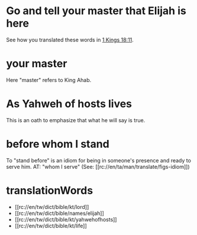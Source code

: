 # Go and tell your master that Elijah is here

See how you translated these words in [1 Kings 18:11](./09.md).

# your master

Here "master" refers to King Ahab.

# As Yahweh of hosts lives

This is an oath to emphasize that what he will say is true.

# before whom I stand

To "stand before" is an idiom for being in someone's presence and ready to serve him. AT: "whom I serve" (See: [[rc://en/ta/man/translate/figs-idiom]])

# translationWords

* [[rc://en/tw/dict/bible/kt/lord]]
* [[rc://en/tw/dict/bible/names/elijah]]
* [[rc://en/tw/dict/bible/kt/yahwehofhosts]]
* [[rc://en/tw/dict/bible/kt/life]]